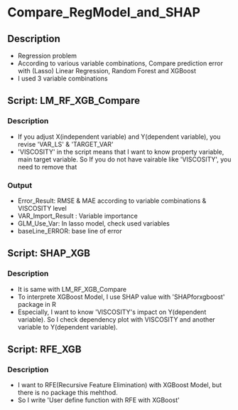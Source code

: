 # Compare_RegModel_and_SHAP

## Description
* Regression problem
* According to various variable combinations, Compare prediction error with (Lasso) Linear Regression, Random Forest and XGBoost
* I used 3 variable combinations

## Script: LM_RF_XGB_Compare
### Description
  * If you adjust X(independent variable) and Y(dependent variable), you revise 'VAR_LS' & 'TARGET_VAR'
  * 'VISCOSITY' in the script means that I want to know property variable, main target variable.
  So If you do not have vairable like 'VISCOSITY', you need to remove that

### Output
  * Error_Result: RMSE & MAE according to variable combinations & VISCOSITY level
  * VAR_Import_Result : Variable importance 
  * GLM_Use_Var: In lasso model, check used variables
  * baseLine_ERROR: base line of error
 
## Script: SHAP_XGB
### Description
  * It is same with LM_RF_XGB_Compare
  * To interprete XGBoost Model, I use SHAP value with 'SHAPforxgboost' package in R
  * Especially, I want to know 'VISCOSITY's impact on Y(dependent variable). 
  So I check dependency plot with VISCOSITY and another variable to Y(dependent variable).

## Script: RFE_XGB
### Description
  * I want to RFE(Recursive Feature Elimination) with XGBoost Model, but there is no package this mehthod.
  * So I write 'User define function with RFE with XGBoost'
